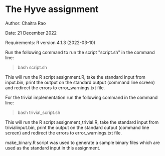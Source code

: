 # The Hyve assignment

Author: Chaitra Rao

Date: 21 December 2022

Requirements:
R version 4.1.3 (2022-03-10)

Run the following command to run the script "script.sh" in the command line:

> bash script.sh

This will run the R script assignment.R, take the standard input from input.bin, print the output on the standard output (command line screen) and redirect the errors to error_warnings.txt file.

For the trivial implementation run the following command in the command line:

> bash trivial_script.sh

This will run the R script assignment_trivial.R, take the standard input from trivialinput.bin, print the output on the standard output (command line screen) and redirect the errors to error_warnings.txt file.

make_binary.R script was used to generate a sample binary files which are used as the standard input in this assignment. 

